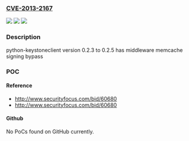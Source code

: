 ### [CVE-2013-2167](https://cve.mitre.org/cgi-bin/cvename.cgi?name=CVE-2013-2167)
![](https://img.shields.io/static/v1?label=Product&message=python-keystoneclient&color=blue)
![](https://img.shields.io/static/v1?label=Version&message=%3D%20%3C%200.2.6%20&color=brighgreen)
![](https://img.shields.io/static/v1?label=Vulnerability&message=memcache%20signing%20bypass&color=brighgreen)

### Description

python-keystoneclient version 0.2.3 to 0.2.5 has middleware memcache signing bypass

### POC

#### Reference
- http://www.securityfocus.com/bid/60680
- http://www.securityfocus.com/bid/60680

#### Github
No PoCs found on GitHub currently.

